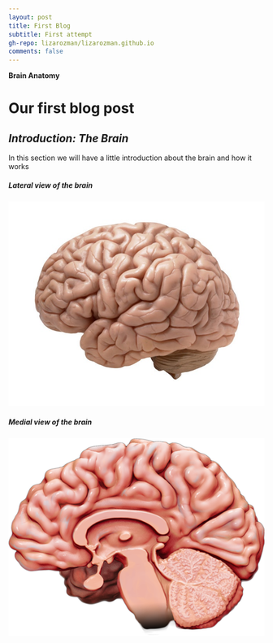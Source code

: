 ```yaml
---
layout: post
title: First Blog
subtitle: First attempt
gh-repo: lizarozman/lizarozman.github.io
comments: false
---
```


**Brain Anatomy**

# Our first blog post
## _Introduction: The Brain_

In this section we will have a little introduction about the brain and how it works

##### Lateral view of the brain
<img src="https://github.com/LizaRozman/lizarozman.github.io/blob/master/assets/img/brain1.jpg" 
        usemap="#Lateral-view" 
        alt="Lateral view of the brain showing all its brain regions">
    <map name="Lateral-view">
        <area target="_self" alt="Frontal Lobe" title="Frontal Lobe: The frontal lobes are important for voluntary movement, expressive language and for managing higher level executive functions." href="Brain" coords="347,57,295,128,271,221,274,304,215,312,187,345,96,331,71,276,70,214,92,164,124,126,152,102,210,69,290,52" shape="poly">
        <area target="_self" alt="Temporal Lobe" title="Temporal Lobe: Involved in processing auditory information and encoding of memory." href="Brain" coords="279,302,214,310,187,342,188,385,224,416,274,428,329,414,388,398,454,379,451,353,421,320,428,281,419,237,331,262" shape="poly">
        <area target="_self" alt="Parietal Lobe" title="Parietal Lobe: Vital for sensory perception and integration, including the management of taste, hearing, sight, touch, and smell." href="Brain" coords="354,50,297,127,274,220,275,298,340,253,416,234,454,234,497,236,548,178,513,120,433,65" shape="poly">
        <area target="_self" alt="Occipital Lobe" title="Occipital Lobe: It is associated with visuospatial processing, distance and depth perception, color determination, object and face recognition, and memory formation." href="Brain" coords="549,178,499,236,421,236,429,281,423,317,464,373,514,390,583,371,596,305,587,229" shape="poly">
        <area target="_self" alt="Cerebellum: Is important for making postural adjustments in order to maintain balance." title="Cerebellum: Is important for making postural adjustments in order to maintain balance." href="Brain" coords="370,406,385,429,421,445,465,438,505,422,539,382,454,376" shape="poly">
    
##### Medial view of the brain
<img src="https://github.com/LizaRozman/lizarozman.github.io/blob/master/assets/img/brain-medial-lazy.png" 
        usemap="#Medial-view" 
        alt="Medial view of the brain showing all its brain regions">
    <map name="Medial-view">
        <area target="_self" alt="Frontal Lobe" title="Frontal Lobe: The frontal lobes are important for voluntary movement, expressive language and for managing higher level executive functions." href="Medial_Brain" coords="136,224,160,229,175,252,156,269,99,280,35,276,4,238,2,194,22,144,48,105,85,66,169,20,238,12,223,52,223,99,190,84,169,96,136,128,108,153,103,210" shape="poly">
        <area target="_self" alt="Limbic Lobe" title="Limbic Lobe: It is linked to circuits that influence complex functions such as memory, learning, and behavior." href="Medial_Brain" coords="135,223,102,207,109,152,171,96,189,85,221,97,235,117,248,121,322,125,362,157,381,197,385,232,349,239,339,200,314,158,263,149,213,151,175,158,145,185" shape="poly">
        <area target="_self" alt="Precentral Gyrus" title="Precentral Gyrus: Controls volitional movements of the contralateral side of the body." href="Medial_Brain" coords="241,10,223,53,222,98,237,117,260,96,267,48,291,11" shape="poly">
        <area target="_self" alt="Postcentral Gyrus: Receives the majority of the somatic sensory relay information from the thalamus." title="Postcentral Gyrus" href="Medial_Brain" coords="293,10,269,49,262,92,237,120,321,124,323,72,346,30,338,8" shape="poly">
        <area target="_self" alt="Parietal Lobe" title="Parietal Lobe: Vital for sensory perception and integration, including the management of taste, hearing, sight, touch, and smell." href="Medial_Brain" coords="341,11,346,29,323,75,323,123,361,155,384,197,496,125,463,79,419,38,381,18" shape="poly">
        <area target="_self" alt="Occipital Lobe" title="Occipital Lobe: It is associated with visuospatial processing, distance and depth perception, color determination, object and face recognition, and memory formation." href="Medial_Brain" coords="381,198,497,125,526,171,539,197,534,251,516,291,492,300,452,259,387,233" shape="poly">
        <area target="_self" alt="Cerebellum" title="Cerebellum: Is important for making postural adjustments in order to maintain balance." href="Medial_Brain" coords="323,255,348,239,383,233,450,259,486,300,495,332,470,365,431,399,382,404,353,400,337,340,342,301,318,281" shape="poly">
        <area target="_self" alt="Corpus Callosum" title="Corpus Callosum: Ensures both sides of the brain can communicate and send signals to each other." href="Medial_Brain" coords="167,231,137,222,146,182,176,159,213,151,254,149,292,155,315,165,334,180,337,199,329,203,315,199,299,184,270,175,245,168,214,168,186,180,165,192" shape="poly">
        <area target="_self" alt="Pineal Gland" title="Pineal Gland: Receives and conveys information about the current light-dark cycle from the environment and, consequently produce and secrete melatonin cyclically at night (dark period)." href="Medial_Brain" coords="327,213,13" shape="circle">
        <area target="_self" alt="Hypothalamus" title="Hypothalamus: Controls the hormone system" href="Medial_Brain" coords="197,214,183,231,177,246,174,265,186,270,188,282,202,258,224,242,249,232,285,228,221,226" shape="poly">
        <area target="_self" alt="Thalamus" title="Thalamus: Relays sensory and motor signals and regulation of consciousness and alertness." href="Medial_Brain" coords="268,179,238,192,216,200,196,210,220,226,234,202,255,193,263,211,244,218,231,209,221,226,252,226,281,228,305,210,306,192,286,178" shape="poly">
        <area target="_self" alt="Pons" title="Pons: Responsible for the respiratory rhythm of breathing." href="Medial_Brain" coords="251,273,231,285,231,313,236,332,250,354,264,370,287,364,335,339,316,294,304,269" shape="poly">
        <area target="_self" alt="Midbrain" title="Midbrain: Motor movement, particularly movements of the eye, and in auditory and visual processing." href="Medial_Brain" coords="226,254,228,243,252,231,285,232,309,210,326,236,318,275,303,267,252,271" shape="poly">
        <area target="_self" alt="Medulla" title="Medulla: Regulation of the cardiovascular and respiratory systems." href="Medial_Brain" coords="267,372,335,342,345,382,327,398,286,402" shape="poly">
        <area target="_self" alt="Hypophysis" title="Hypophysis: Regulates growth, lactation, reproduction, metabolism, and stress response." href="Medial_Brain" coords="188,282,170,293,156,307,170,325,194,317,203,302" shape="poly">
        <area target="_self" alt="Temporal Lobe" title="Temporal Lobe: Processing of auditory information and encoding of memory." href="Medial_Brain" coords="179,269,168,276,156,268,141,272,109,279,116,298,121,325,151,342,176,354,212,345,238,339,229,316,229,289,243,272,224,254,212,266,202,260,195,282,201,299,196,316,168,324,154,307,170,290,187,280" shape="poly">
        <area target="_self" alt="Optic Chiasm" title="Optic Chiasm: Transmit visual information from the optic nerves to the occipital lobes of the brain" href="Medial_Brain" coords="159,264,177,274" shape="rect">
        <area target="_self" alt="Lateral Ventricle" title="Lateral Ventricle: Helps provide a fluid-filled compartment for the brain and immerse it for safety, as well as produce and circulate cerebrospinal fluid." href="Medial_Brain" coords="176,238,168,227,163,192,215,169,249,169,276,175,240,191,202,206" shape="poly"> 
        </map>
        

